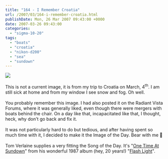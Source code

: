 ```yaml
---
title: "164 - I Remember Croatia"
url: /2007/03/164-i-remember-croatia.html
publishDate: Mon, 26 Mar 2007 09:43:00 +0000
date: 2007-03-26 09:43:00
categories: 
  - "sigma-10-20"
tags: 
  - "boats"
  - "croatia"
  - "nikon-d200"
  - "sea"
  - "sundown"
---
```

<a href="https://d25zfm9zpd7gm5.cloudfront.net/1200x1200/2007/20070304_173914_ps_cloned.jpg"><img src="https://d25zfm9zpd7gm5.cloudfront.net/0600x0600/2007/20070304_173914_ps_cloned.jpg"/></a><br/><br/>This is not a current image, it is from my trip to Croatia on March, 4<sup>th</sup>. I am still sick at home and from my window I see snow and fog. Oh well.<br/><br/>You probably remember this image. I had also posted it on the Radiant Vista Forums, where it was generally liked, even though there were mergers with boats behind the chair. On a day like that, incapacitated like that, I thought, heck, why don't go back and fix it.<br/><br/>It was not particularly hard to do but tedious, and after having spent so much time with it, I decided to make it the Image of the Day. Bear with me 🙂<br/><br/>Tom Verlaine supplies a very fitting the Song of the Day. It's "<a href="http://www.lyricsfreak.com/t/tom+verlaine/one+time+at+sundown_20285545.html" target="_blank">One Time At Sundown</a>" from his wonderful 1987 album (hey, 20 years!) "<a href="http://www.amazon.com/Flash-Light-Tom-Verlaine/dp/B0000AQVEE" target="_blank">Flash Light</a>".
